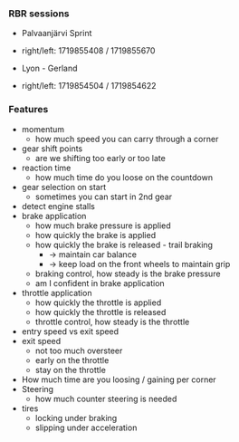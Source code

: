 ### RBR sessions

* Palvaanjärvi Sprint
* right/left: 1719855408 / 1719855670

* Lyon - Gerland
* right/left: 1719854504 / 1719854622

### Features

* momentum
  * how much speed you can carry through a corner
* gear shift points
  * are we shifting too early or too late
* reaction time
  * how much time do you loose on the countdown
* gear selection on start
  * sometimes you can start in 2nd gear
* detect engine stalls
* brake application
  * how much brake pressure is applied
  * how quickly the brake is applied
  * how quickly the brake is released - trail braking
    * -> maintain car balance
    * -> keep load on the front wheels to maintain grip
  * braking control, how steady is the brake pressure
  * am I confident in brake application
* throttle application
  * how quickly the throttle is applied
  * how quickly the throttle is released
  * throttle control, how steady is the throttle
* entry speed vs exit speed
* exit speed
  * not too much oversteer
  * early on the throttle
  * stay on the throttle
* How much time are you loosing / gaining per corner
* Steering
  * how much counter steering is needed
* tires
  * locking under braking
  * slipping under acceleration
